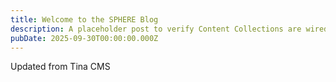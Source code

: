 ```yaml
---
title: Welcome to the SPHERE Blog
description: A placeholder post to verify Content Collections are wired up.
pubDate: 2025-09-30T00:00:00.000Z
---
```


Updated from Tina CMS
